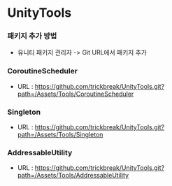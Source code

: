 # UnityTools


### 패키지 추가 방법
- 유니티 패키지 관리자 -> Git URL에서 패키지 추가


### CoroutineScheduler
- URL : https://github.com/trickbreak/UnityTools.git?path=/Assets/Tools/CoroutineScheduler


### Singleton
- URL : https://github.com/trickbreak/UnityTools.git?path=/Assets/Tools/Singleton


### AddressableUtility
- URL : https://github.com/trickbreak/UnityTools.git?path=/Assets/Tools/AddressableUtility

